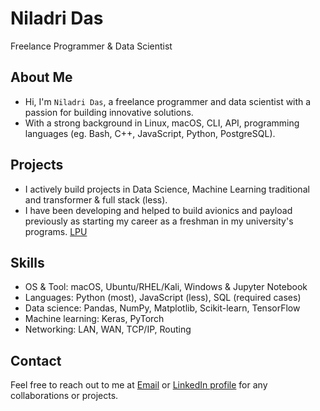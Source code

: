 **Niladri Das**
================

Freelance Programmer & Data Scientist

**About Me**
------------

- Hi, I'm `Niladri Das`, a freelance programmer and data scientist with a passion for building innovative solutions. 
- With a strong background in Linux, macOS, CLI, API, programming languages (eg. Bash, C++, JavaScript, Python, PostgreSQL).

**Projects**
------------

- I actively build projects in Data Science, Machine Learning traditional and transformer & full stack (less).
- I have been developing and helped to build avionics and payload previously as starting my career as a freshman in my university's programs. [LPU](www.lpu.in)

**Skills**
------------

* OS & Tool: macOS, Ubuntu/RHEL/Kali, Windows & Jupyter Notebook
* Languages: Python (most), JavaScript (less), SQL (required cases)
* Data science: Pandas, NumPy, Matplotlib, Scikit-learn, TensorFlow
* Machine learning: Keras, PyTorch
* Networking: LAN, WAN, TCP/IP, Routing

**Contact**
------------

Feel free to reach out to me at [Email](ndas1262000@gmail.com) or [LinkedIn profile](https://www.linkedin.com/in/niladrridas) for any collaborations or projects.

